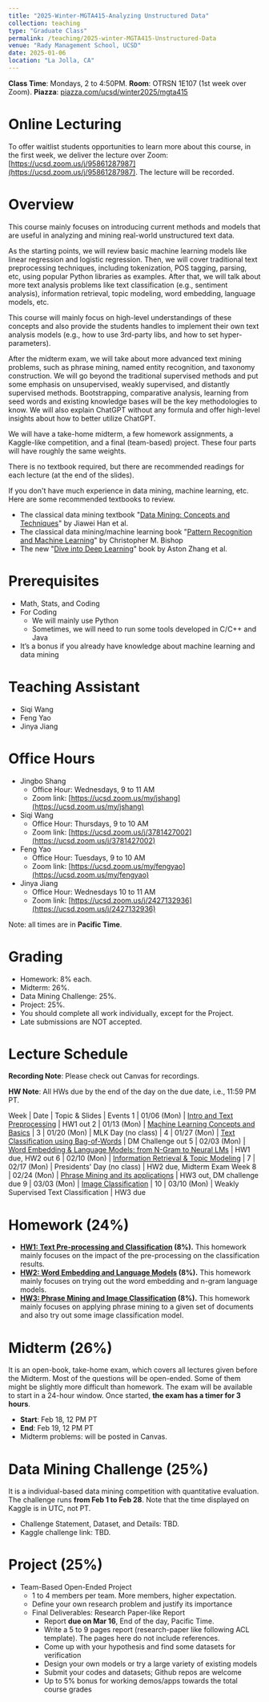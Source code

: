 ```yaml
---
title: "2025-Winter-MGTA415-Analyzing Unstructured Data"
collection: teaching
type: "Graduate Class"
permalink: /teaching/2025-winter-MGTA415-Unstructured-Data
venue: "Rady Management School, UCSD"
date: 2025-01-06
location: "La Jolla, CA"
---
```


**Class Time**: Mondays, 2 to 4:50PM.  **Room**: OTRSN 1E107 (1st week over Zoom).  **Piazza**: [piazza.com/ucsd/winter2025/mgta415](https://piazza.com/ucsd/winter2025/mgta415)


Online Lecturing
======

To offer waitlist students opportunities to learn more about this course, in the first week, we deliver the lecture over Zoom: [https://ucsd.zoom.us/j/95861287987](https://ucsd.zoom.us/j/95861287987). The lecture will be recorded. 


Overview
======

This course mainly focuses on introducing current methods and models that are useful in analyzing and mining real-world unstructured text data.

As the starting points, we will review basic machine learning models like linear regression and logistic regression. Then, we will cover traditional text preprocessing techniques, including tokenization, POS tagging, parsing, etc, using popular Python libraries as examples. After that, we will talk about more text analysis problems like text classification (e.g., sentiment analysis), information retrieval, topic modeling, word embedding, language models, etc.

This course will mainly focus on high-level understandings of these concepts and also provide the students handles to implement their own text analysis models (e.g., how to use 3rd-party libs, and how to set hyper-parameters).

After the midterm exam, we will take about more advanced text mining problems, such as phrase mining, named entity recognition, and taxonomy construction. We will go beyond the traditional supervised methods and put some emphasis on unsupervised, weakly supervised, and distantly supervised methods. Bootstrapping, comparative analysis, learning from seed words and existing knowledge bases will be the key methodologies to know. We will also explain ChatGPT without any formula and offer high-level insights about how to better utilize ChatGPT.

We will have a take-home midterm, a few homework assignments, a Kaggle-like competition, and a final (team-based) project. These four parts will have roughly the same weights.

There is no textbook required, but there are recommended readings for each lecture (at the end of the slides).

If you don't have much experience in data mining, machine learning, etc. Here are some recommended textbooks to review.

- The classical data mining textbook "[Data Mining: Concepts and Techniques](https://books.google.com/books/about/Data_Mining_Concepts_and_Techniques.html?id=pQws07tdpjoC&source=kp_book_description)" by Jiawei Han et al.
- The classical data mining/machine learning book "[Pattern Recognition and Machine Learning](https://books.google.com/books/about/Pattern_Recognition_and_Machine_Learning.html?id=HL4HrgEACAAJ&source=kp_book_description)" by Christopher M. Bishop
- The new "[Dive into Deep Learning](https://d2l.ai/)" book by Aston Zhang et al.


Prerequisites
======

- Math, Stats, and Coding
- For Coding
    - We will mainly use Python
    - Sometimes, we will need to run some tools developed in C/C++ and Java
- It’s a bonus if you already have knowledge about machine learning and data mining

Teaching Assistant
======

- Siqi Wang
- Feng Yao
- Jinya Jiang

Office Hours
======

- Jingbo Shang
    - Office Hour: Wednesdays, 9 to 11 AM
    - Zoom link: [https://ucsd.zoom.us/my/jshang](https://ucsd.zoom.us/my/jshang)
- Siqi Wang
    - Office Hour: Thursdays, 9 to 10 AM
    - Zoom link: [https://ucsd.zoom.us/j/3781427002](https://ucsd.zoom.us/j/3781427002)
- Feng Yao
    - Office Hour: Tuesdays, 9 to 10 AM
    - Zoom link: [https://ucsd.zoom.us/my/fengyao](https://ucsd.zoom.us/my/fengyao)
- Jinya Jiang
    - Office Hour: Wednesdays 10 to 11 AM
    - Zoom link: [https://ucsd.zoom.us/j/2427132936](https://ucsd.zoom.us/j/2427132936)

Note: all times are in **Pacific Time**.

Grading
======

- Homework: 8% each. 
- Midterm: 26%.
- Data Mining Challenge: 25%.
- Project: 25%.
- You should complete all work individually, except for the Project.
- Late submissions are NOT accepted.

Lecture Schedule
======

**Recording Note**: Please check out Canvas for recordings.

**HW Note**: All HWs due by the end of the day on the due date, i.e., 11:59 PM PT. 

Week | Date        | Topic & Slides                                              | Events
1    | 01/06 (Mon) | [Intro and Text Preprocessing](https://www.dropbox.com/scl/fo/69mqjaddkd2ckdjjdncl0/AH8lKFP5-2A5KRvLKMWWeMo?rlkey=raofwqnsvq2f10l2dgxo3g2sw&dl=0) | HW1 out
2    | 01/13 (Mon) | [Machine Learning Concepts and Basics](https://www.dropbox.com/scl/fo/go93bqeu1evefrv41coyy/AC8awIhayeIUWylq_O3rdzY?rlkey=4ayyqt8mffcs281f4t545g2w3&dl=0) | 
3    | 01/20 (Mon) | MLK Day (no class)  | 
4    | 01/27 (Mon) | [Text Classification using Bag-of-Words](https://www.dropbox.com/scl/fo/pdi58wcic0ders28ntzzk/AKmqe6zQJa9T1BoOOQ98kwE?rlkey=f53vrhtb5mxfk32ehiuezt0wy&dl=0) | DM Challenge out
5    | 02/03 (Mon) | [Word Embedding & Language Models: from N-Gram to Neural LMs](https://www.dropbox.com/scl/fo/93xzr0xhbf02cjffc88lh/ANLi2oORffiFJ-Vk3SfZ2oQ?rlkey=6hzpa09d6wo2dqhz0j2bexxl0&dl=0) | HW1 due, HW2 out
6    | 02/10 (Mon) | [Information Retrieval & Topic Modeling](https://www.dropbox.com/scl/fo/9ksov491hrhz8zhorwe1e/ADb3gdwESbakXw2OYQ4BU4g?rlkey=ha8aqmjn7c9nr6dlccwh9s1o1&dl=0) |
7    | 02/17 (Mon) | Presidents' Day (no class) | HW2 due, Midterm Exam Week 
8    | 02/24 (Mon) | [Phrase Mining and its applications](https://www.dropbox.com/scl/fo/ugv2286brx4kd2trngexu/AMrHy1eWA8JYmwOqIa2Bvtk?rlkey=vl1l8yvjy45zjkj1faplbvmiw&dl=0) | HW3 out, DM challenge due
9    | 03/03 (Mon) | [Image Classification](https://www.dropbox.com/scl/fo/hplx25je2qagk6rh9kyx7/ACxyDfuf0CmPl5dCWEW7wiI?rlkey=gnhxjba8oi7hfby8gvltf2x3v&dl=0) | 
10   | 03/10 (Mon) | Weakly Supervised Text Classification | HW3 due

Homework (24%)
======

- **[HW1: Text Pre-processing and Classification](https://www.dropbox.com/s/z20d12ddfgzcqa0/HW1.zip?dl=0) (8%).** This homework mainly focuses on the impact of the pre-processing on the classification results.
- **[HW2: Word Embedding and Language Models](https://www.dropbox.com/scl/fo/6fkpjd8d4jqcihy6xlalu/AIjr8gV-SxPvYAGyaK2M82I?rlkey=7e14wpsihffe05wdwh1tkdv2l&dl=0) (8%).** This homework mainly focuses on trying out the word embedding and n-gram language models. 
- **[HW3: Phrase Mining and Image Classification](https://www.dropbox.com/scl/fi/bxhuu2htkqvqzvt1obbuq/HW3.zip?rlkey=f4rex4gss6mrmhor8yrwzr14o&dl=0) (8%).** This homework mainly focuses on applying phrase mining to a given set of documents and also try out some image classification model.

Midterm (26%)
======

It is an open-book, take-home exam, which covers all lectures given before the Midterm. Most of the questions will be open-ended. Some of them might be slightly more difficult than homework. The exam will be available to start in a 24-hour window. Once started, **the exam has a timer for 3 hours**.

- **Start**: Feb 18, 12 PM PT
- **End**: Feb 19, 12 PM PT
- Midterm problems: will be posted in Canvas.

Data Mining Challenge (25%)
======

It is a individual-based data mining competition with quantitative evaluation. The challenge runs **from Feb 1 to Feb 28**. Note that the time displayed on Kaggle is in UTC, not PT.

- Challenge Statement, Dataset, and Details: TBD.
- Kaggle challenge link: TBD.

Project (25%)
======

- Team-Based Open-Ended Project
    - 1 to 4 members per team. More members, higher expectation.
    - Define your own research problem and justify its importance
    - Final Deliverables: Research Paper-like Report
        - Report **due on Mar 16**, End of the day, Pacific Time. 
        - Write a 5 to 9 pages report (research-paper like following ACL template). The pages here do not include references.
        - Come up with your hypothesis and find some datasets for verification
        - Design your own models or try a large variety of existing models
        - Submit your codes and datasets; Github repos are welcome
        - Up to 5% bonus for working demos/apps towards the total course grades
